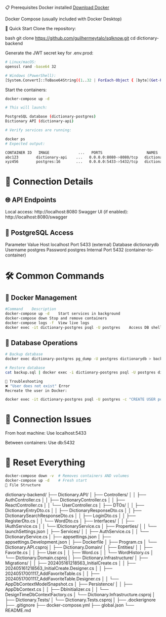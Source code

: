📋 Prerequisites
Docker installed [Download Docker](https://www.docker.com/get-started)

Docker Compose (usually included with Docker Desktop)

🚀 Quick Start
Clone the repository:

bash
git clone https://github.com/guilhermeytalo/sqlknow.git
cd dictionary-backend

Generate the JWT secret key for .env.prod:
```bash
# Linux/macOS:
openssl rand -base64 32

# Windows (PowerShell):
[System.Convert]::ToBase64String((1..32 | ForEach-Object { [byte](Get-Random -Minimum 0 -Maximum 255) }))
```

Start the containers:
```bash
docker-compose up -d

# This will launch:

PostgreSQL database (dictionary-postgres)
Dictionary API (dictionary-api)

# Verify services are running:

docker ps
# Expected output:

CONTAINER ID   IMAGE             ...   PORTS                    NAMES
abc123        dictionary-api    ...   0.0.0.0:8080->8080/tcp   dictionary-api
xyz456        postgres:16       ...   0.0.0.0:5433->5432/tcp   dictionary-postgres
```

# 🔧 Connection Details

## 🌐 API Endpoints
Local access: http://localhost:8080
Swagger UI (if enabled): http://localhost:8080/swagger

## 🐘 PostgreSQL Access
Parameter	Value
Host	localhost
Port	5433 (external)
Database	dictionarydb
Username	postgres
Password	postgres
Internal Port	5432 (container-to-container)

# 🛠️ Common Commands

## 🐳 Docker Management
```bash 
#Command	Description
docker-compose up -d	Start services in background
docker-compose down	Stop and remove containers
docker-compose logs -f	View live logs
docker exec -it dictionary-postgres psql -U postgres	Access DB shell
```

## 🔄 Database Operations
```bash
# Backup database
docker exec dictionary-postgres pg_dump -U postgres dictionarydb > backup.sql

# Restore database
cat backup.sql | docker exec -i dictionary-postgres psql -U postgres dictionarydb

🚨 Troubleshooting
❌ "User does not exist" Error
Recreate the user in Docker:

docker exec -it dictionary-postgres psql -U postgres -c "CREATE USER postgres WITH SUPERUSER PASSWORD 'postgres';"
```

# 🔌 Connection Issues
From host machine: Use localhost:5433

Between containers: Use db:5432

# 🧹 Reset Everything
```bash
docker-compose down -v  # Removes containers AND volumes
docker-compose up -d    # Fresh start
📂 File Structure
```
dictionary-backend/
├── Dictionary.API/
│ ├── Controllers/
│ │ ├── AuthController.cs
│ │ ├── DictionaryController.cs
│ │ ├── ReactController.cs
│ │ └── UserController.cs
│ ├── DTOs/
│ │ ├── DictionaryEntryDto.cs
│ │ ├── DictionaryResponseDto.cs
│ │ ├── DictionarySearchResponseDto.cs
│ │ ├── LoginDto.cs
│ │ ├── RegisterDto.cs
│ │ └── WordDto.cs
│ ├── Interfaces/
│ │ ├── IAuthService.cs
│ │ └── IDictionaryService.cs
│ ├── Properties/
│ │ └── launchSettings.json
│ ├── Services/
│ │ ├── AuthService.cs
│ │ └── DictionaryService.cs
│ ├── appsettings.json
│ ├── appsettings.Development.json
│ ├── Dockerfile
│ ├── Program.cs
│ └── Dictionary.API.csproj
│
├── Dictionary.Domain/
│ ├── Entities/
│ │ ├── Favorite.cs
│ │ ├── User.cs
│ │ ├── Word.cs
│ │ └── WordHistory.cs
│ └── Dictionary.Domain.csproj
│
├── Dictionary.Infrastructure/
│ ├── Migrations/
│ │ ├── 202405161218563_InitialCreate.cs
│ │ ├── 202405161218563_InitialCreate.Designer.cs
│ │ ├── 20240517001117_AddFavoriteTable.cs
│ │ ├── 20240517001117_AddFavoriteTable.Designer.cs
│ │ └── AppDbContextModelSnapshot.cs
│ ├── Persistence/
│ │ ├── AppDbContext.cs
│ │ ├── DbInitializer.cs
│ │ └── DesignTimeDbContextFactory.cs
│ └── Dictionary.Infrastructure.csproj
│
├── Dictionary.Tests/
│ └── Dictionary.Tests.csproj
│
├── .dockerignore
├── .gitignore
├── docker-compose.yml
├── global.json
└── README.md
```